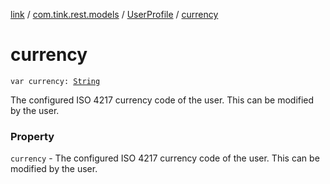 [link](../../index.md) / [com.tink.rest.models](../index.md) / [UserProfile](index.md) / [currency](./currency.md)

# currency

`var currency: `[`String`](https://kotlinlang.org/api/latest/jvm/stdlib/kotlin/-string/index.html)

The configured ISO 4217 currency code of the user. This can be modified by the user.

### Property

`currency` - The configured ISO 4217 currency code of the user. This can be modified by the user.